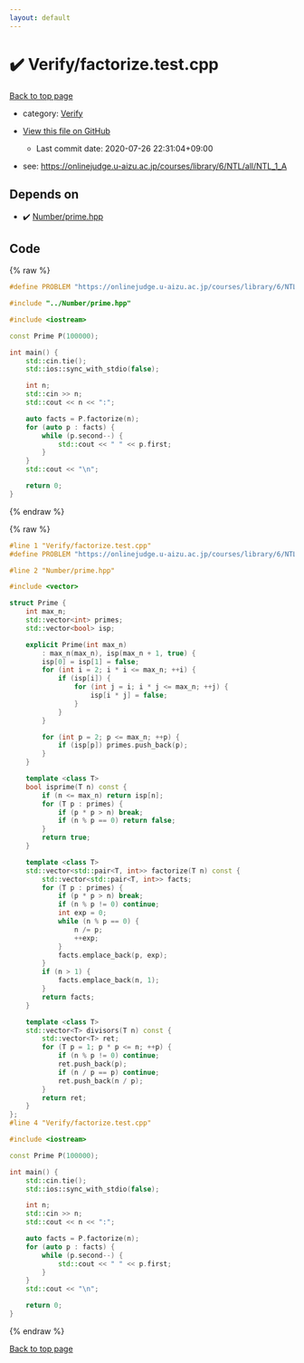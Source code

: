 ```yaml
---
layout: default
---
```


<!-- mathjax config similar to math.stackexchange -->
<script type="text/javascript" async
  src="https://cdnjs.cloudflare.com/ajax/libs/mathjax/2.7.5/MathJax.js?config=TeX-MML-AM_CHTML">
</script>
<script type="text/x-mathjax-config">
  MathJax.Hub.Config({
    TeX: { equationNumbers: { autoNumber: "AMS" }},
    tex2jax: {
      inlineMath: [ ['$','$'] ],
      processEscapes: true
    },
    "HTML-CSS": { matchFontHeight: false },
    displayAlign: "left",
    displayIndent: "2em"
  });
</script>

<script type="text/javascript" src="https://cdnjs.cloudflare.com/ajax/libs/jquery/3.4.1/jquery.min.js"></script>
<script src="https://cdn.jsdelivr.net/npm/jquery-balloon-js@1.1.2/jquery.balloon.min.js" integrity="sha256-ZEYs9VrgAeNuPvs15E39OsyOJaIkXEEt10fzxJ20+2I=" crossorigin="anonymous"></script>
<script type="text/javascript" src="../../assets/js/copy-button.js"></script>
<link rel="stylesheet" href="../../assets/css/copy-button.css" />


# :heavy_check_mark: Verify/factorize.test.cpp

<a href="../../index.html">Back to top page</a>

* category: <a href="../../index.html#5a750f86ef41f22f852c43351e3ff383">Verify</a>
* <a href="{{ site.github.repository_url }}/blob/master/Verify/factorize.test.cpp">View this file on GitHub</a>
    - Last commit date: 2020-07-26 22:31:04+09:00


* see: <a href="https://onlinejudge.u-aizu.ac.jp/courses/library/6/NTL/all/NTL_1_A">https://onlinejudge.u-aizu.ac.jp/courses/library/6/NTL/all/NTL_1_A</a>


## Depends on

* :heavy_check_mark: <a href="../../library/Number/prime.hpp.html">Number/prime.hpp</a>


## Code

<a id="unbundled"></a>
{% raw %}
```cpp
#define PROBLEM "https://onlinejudge.u-aizu.ac.jp/courses/library/6/NTL/all/NTL_1_A"

#include "../Number/prime.hpp"

#include <iostream>

const Prime P(100000);

int main() {
    std::cin.tie();
    std::ios::sync_with_stdio(false);

    int n;
    std::cin >> n;
    std::cout << n << ":";

    auto facts = P.factorize(n);
    for (auto p : facts) {
        while (p.second--) {
            std::cout << " " << p.first;
        }
    }
    std::cout << "\n";

    return 0;
}

```
{% endraw %}

<a id="bundled"></a>
{% raw %}
```cpp
#line 1 "Verify/factorize.test.cpp"
#define PROBLEM "https://onlinejudge.u-aizu.ac.jp/courses/library/6/NTL/all/NTL_1_A"

#line 2 "Number/prime.hpp"

#include <vector>

struct Prime {
    int max_n;
    std::vector<int> primes;
    std::vector<bool> isp;

    explicit Prime(int max_n)
        : max_n(max_n), isp(max_n + 1, true) {
        isp[0] = isp[1] = false;
        for (int i = 2; i * i <= max_n; ++i) {
            if (isp[i]) {
                for (int j = i; i * j <= max_n; ++j) {
                    isp[i * j] = false;
                }
            }
        }

        for (int p = 2; p <= max_n; ++p) {
            if (isp[p]) primes.push_back(p);
        }
    }

    template <class T>
    bool isprime(T n) const {
        if (n <= max_n) return isp[n];
        for (T p : primes) {
            if (p * p > n) break;
            if (n % p == 0) return false;
        }
        return true;
    }

    template <class T>
    std::vector<std::pair<T, int>> factorize(T n) const {
        std::vector<std::pair<T, int>> facts;
        for (T p : primes) {
            if (p * p > n) break;
            if (n % p != 0) continue;
            int exp = 0;
            while (n % p == 0) {
                n /= p;
                ++exp;
            }
            facts.emplace_back(p, exp);
        }
        if (n > 1) {
            facts.emplace_back(n, 1);
        }
        return facts;
    }

    template <class T>
    std::vector<T> divisors(T n) const {
        std::vector<T> ret;
        for (T p = 1; p * p <= n; ++p) {
            if (n % p != 0) continue;
            ret.push_back(p);
            if (n / p == p) continue;
            ret.push_back(n / p);
        }
        return ret;
    }
};
#line 4 "Verify/factorize.test.cpp"

#include <iostream>

const Prime P(100000);

int main() {
    std::cin.tie();
    std::ios::sync_with_stdio(false);

    int n;
    std::cin >> n;
    std::cout << n << ":";

    auto facts = P.factorize(n);
    for (auto p : facts) {
        while (p.second--) {
            std::cout << " " << p.first;
        }
    }
    std::cout << "\n";

    return 0;
}

```
{% endraw %}

<a href="../../index.html">Back to top page</a>

